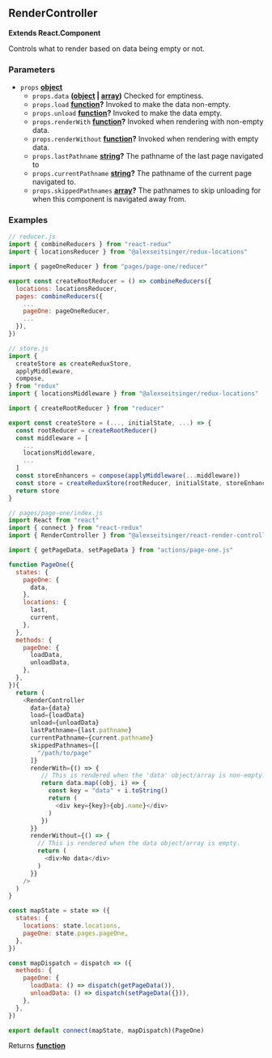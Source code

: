 <!-- Generated by documentation.js. Update this documentation by updating the source code. -->

## RenderController

**Extends React.Component**

Controls what to render based on data being empty or not.

### Parameters

-   `props` **[object][1]** 
    -   `props.data` **([object][1] \| [array][2])** Checked for emptiness.
    -   `props.load` **[function][3]?** Invoked to make the data non-empty.
    -   `props.unload` **[function][3]?** Invoked to make the data empty.
    -   `props.renderWith` **[function][3]?** Invoked when rendering with non-empty data.
    -   `props.renderWithout` **[function][3]?** Invoked when rendering with empty data.
    -   `props.lastPathname` **[string][4]?** The pathname of the last page navigated to
    -   `props.currentPathname` **[string][4]?** The pathname of the current page navigated to.
    -   `props.skippedPathnames` **[array][2]?** The pathnames to skip unloading for when this component is navigated away
        from.

### Examples

```javascript
// reducer.js
import { combineReducers } from "react-redux"
import { locationsReducer } from "@alexseitsinger/redux-locations"

import { pageOneReducer } from "pages/page-one/reducer"

export const createRootReducer = () => combineReducers({
  locations: locationsReducer,
  pages: combineReducers({
    ...
    pageOne: pageOneReducer,
    ...
  }),
})

// store.js
import {
  createStore as createReduxStore,
  applyMiddleware,
  compose,
} from "redux"
import { locationsMiddleware } from "@alexseitsinger/redux-locations"

import { createRootReducer } from "reducer"

export const createStore = (..., initialState, ...) => {
  const rootReducer = createRootReducer()
  const middleware = [
    ...
    locationsMiddleware,
    ...
  ]
  const storeEnhancers = compose(applyMiddleware(...middleware))
  const store = createReduxStore(rootReducer, initialState, storeEnhancers)
  return store
}

// pages/page-one/index.js
import React from "react"
import { connect } from "react-redux"
import { RenderController } from "@alexseitsinger/react-render-controller"

import { getPageData, setPageData } from "actions/page-one.js"

function PageOne({
  states: {
    pageOne: {
      data,
    },
    locations: {
      last,
      current,
    },
  },
  methods: {
    pageOne: {
      loadData,
      unloadData,
    },
  },
}){
  return (
    <RenderController
      data={data}
      load={loadData}
      unload={unloadData}
      lastPathname={last.pathname}
      currentPathname={current.pathname}
      skippedPathnames={[
        "/path/to/page"
      ]}
      renderWith={() => {
         // This is rendered when the 'data' object/array is non-empty.
         return data.map((obj, i) => {
           const key = "data" + i.toString()
           return (
             <div key={key}>{obj.name}</div>
           )
         })
      }}
      renderWithout={() => {
        // This is rendered when the data object/array is empty.
        return (
          <div>No data</div>
        )
      }}
    />
  )
}

const mapState = state => ({
  states: {
    locations: state.locations,
    pageOne: state.pages.pageOne,
  },
})

const mapDispatch = dispatch => ({
  methods: {
    pageOne: {
      loadData: () => dispatch(getPageData()),
      unloadData: () => dispatch(setPageData({})),
    },
  },
})

export default connect(mapState, mapDispatch)(PageOne)
```

Returns **[function][3]** 

[1]: https://developer.mozilla.org/docs/Web/JavaScript/Reference/Global_Objects/Object

[2]: https://developer.mozilla.org/docs/Web/JavaScript/Reference/Global_Objects/Array

[3]: https://developer.mozilla.org/docs/Web/JavaScript/Reference/Statements/function

[4]: https://developer.mozilla.org/docs/Web/JavaScript/Reference/Global_Objects/String
